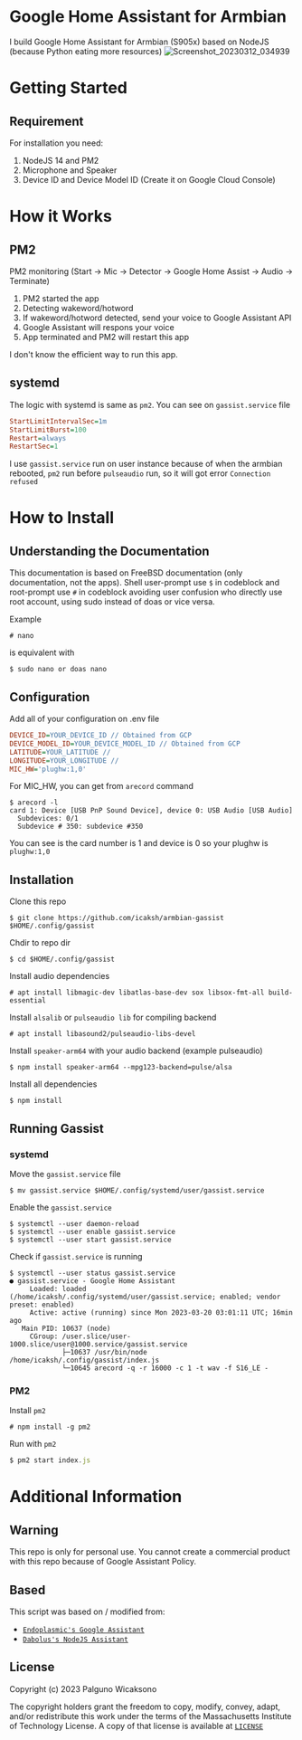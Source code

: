 # Google Home Assistant for Armbian

I build Google Home Assistant for Armbian (S905x) based on NodeJS (because Python eating more resources)
![Screenshot_20230312_034939](https://user-images.githubusercontent.com/19889081/224534942-db2ca585-6c72-4b9b-a0bf-758e10d5451e.png)
# Getting Started

## Requirement 
For installation you need:
1. NodeJS 14 and PM2
2. Microphone and Speaker
3. Device ID and Device Model ID (Create it on Google Cloud Console)


# How it Works

## PM2
PM2 monitoring (Start -> Mic -> Detector -> Google Home Assist -> Audio -> Terminate)

1. PM2 started the app
2. Detecting wakeword/hotword
3. If wakeword/hotword detected, send your voice to Google Assistant API
4. Google Assistant will respons your voice
5. App terminated and PM2 will restart this app

I don't know the efficient way to run this app.

## systemd
The logic with systemd is same as `pm2`. You can see on `gassist.service` file

```ini
StartLimitIntervalSec=1m
StartLimitBurst=100
Restart=always
RestartSec=1
```
I use `gassist.service` run on user instance because of when the armbian rebooted, `pm2` run before `pulseaudio` run, so it will got error `Connection refused`

# How to Install
## Understanding the Documentation
This documentation is based on FreeBSD documentation (only documentation, not the apps). Shell user-prompt use `$` in codeblock and root-prompt use `#` in codeblock avoiding user confusion who directly use root account, using sudo instead of doas or vice versa.

Example

```console
# nano
```
 is equivalent with

```console
$ sudo nano or doas nano
```

## Configuration
Add all of your configuration on .env file

```ini
DEVICE_ID=YOUR_DEVICE_ID // Obtained from GCP
DEVICE_MODEL_ID=YOUR_DEVICE_MODEL_ID // Obtained from GCP
LATITUDE=YOUR_LATITUDE //
LONGITUDE=YOUR_LONGITUDE // 
MIC_HW='plughw:1,0'
```

For MIC_HW, you can get from `arecord` command
```console
$ arecord -l
card 1: Device [USB PnP Sound Device], device 0: USB Audio [USB Audio]
  Subdevices: 0/1
  Subdevice # 350: subdevice #350
```

You can see is the card number is 1 and device is 0 so your plughw is `plughw:1,0`

## Installation

Clone this repo
```console
$ git clone https://github.com/icaksh/armbian-gassist $HOME/.config/gassist
```

Chdir to repo dir
```console
$ cd $HOME/.config/gassist
```

Install audio dependencies
```console
# apt install libmagic-dev libatlas-base-dev sox libsox-fmt-all build-essential
```

Install `alsalib` or `pulseaudio lib` for compiling backend
```console
# apt install libasound2/pulseaudio-libs-devel
```

Install `speaker-arm64` with your audio backend (example pulseaudio)
```console
$ npm install speaker-arm64 --mpg123-backend=pulse/alsa
```

Install all dependencies

```console
$ npm install
```
## Running Gassist
### systemd

Move the `gassist.service` file
```console
$ mv gassist.service $HOME/.config/systemd/user/gassist.service
```

Enable the `gassist.service`
```console
$ systemctl --user daemon-reload
$ systemctl --user enable gassist.service
$ systemctl --user start gassist.service
```

Check if `gassist.service` is running
```console
$ systemctl --user status gassist.service
● gassist.service - Google Home Assistant
     Loaded: loaded (/home/icaksh/.config/systemd/user/gassist.service; enabled; vendor preset: enabled)
     Active: active (running) since Mon 2023-03-20 03:01:11 UTC; 16min ago
   Main PID: 10637 (node)
     CGroup: /user.slice/user-1000.slice/user@1000.service/gassist.service
             ├─10637 /usr/bin/node /home/icaksh/.config/gassist/index.js
             └─10645 arecord -q -r 16000 -c 1 -t wav -f S16_LE -
```
### PM2


Install `pm2`

```console
# npm install -g pm2
```

Run with `pm2`
```js 
$ pm2 start index.js
```

# Additional Information

## Warning
This repo is only for personal use. You cannot create a commercial product with this repo because of Google Assistant Policy.

## Based
This script was based on / modified from:
- [`Endoplasmic's Google Assistant`](https://github.com/endoplasmic/google-assistant)
- [`Dabolus's NodeJS Assistant`](https://github.com/Dabolus/nodejs-assistant)

## License
Copyright (c) 2023 Palguno Wicaksono

The copyright holders grant the freedom to copy, modify, convey, adapt, and/or redistribute this work under the terms of the Massachusetts Institute of Technology License.
A copy of that license is available at [`LICENSE`](https://license.icaksh.my.id/MIT)
